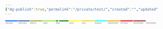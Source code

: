 ```yaml
---
{"dg-publish":true,"permalink":"/private/test/","created":"","updated":""}
---
```


<svg viewBox="0 0 3760 100">
  <title>Timeline 2022</title>
  <g class='bars'>
    <rect fill='#0066FF' x='0' width='310' height='25'></rect>
    <rect fill='#3366AA' x='320' width='280' height='25'></rect>
    <rect fill='#99AA33' x='610' width='310' height='25'></rect>
    <rect fill='#99EE33' x='930' width='300' height='25'></rect>
    <rect fill='green' x='1240' width='310' height='25'></rect>
    <rect fill='yellow' x='1560' width='300' height='25'></rect>
    <rect fill='gold' x='1870' width='310' height='25'></rect>
    <rect fill='cyan' x='2190' width='310' height='25'></rect>
    <rect fill='orange' x='2510' width='300' height='25'></rect>
    <rect fill='red' x='2820' width='310' height='25'></rect>
    <rect fill='brown' x='3140' width='300' height='25'></rect>
    <rect fill='white' x='3450' width='310' height='25'></rect>
  </g>
  <g class='labels' style="font-size:50px;" text-anchor="middle">
    <text fill='#747474' x='0' y='80' text-anchor="start">January</text>
    <text fill='#747474' x='320' y='80' text-anchor="start">February</text>
    <text fill='#747474' x='610' y='80' text-anchor="start">March</text>
    <text fill='#747474' x='930' y='80' text-anchor="start">April</text>
    <text fill='#747474' x='1240' y='80' text-anchor="start">May</text>
    <text fill='#747474' x='1560' y='80' text-anchor="start">June</text>
    <text fill='#747474' x='1870' y='80' text-anchor="start">July</text>
    <text fill='#747474' x='2190' y='80' text-anchor="start">August</text>
    <text fill='#747474' x='2510' y='80' text-anchor="start">September</text>
    <text fill='#747474' x='2820' y='80' text-anchor="start">October</text>
    <text fill='#747474' x='3140' y='80' text-anchor="start">November</text>
    <text fill='#747474' x='3450' y='80' text-anchor="start">December</text>
  </g>
  <g>
    <circle cx="1310" cy="14" r="15" stroke="black" fill="white" />
  </g>
</svg>

```query mnemonic
```

